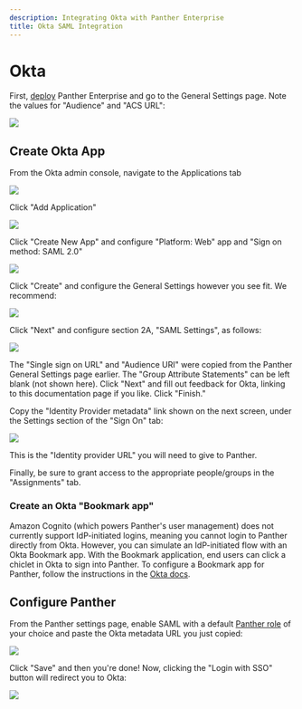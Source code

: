 ```yaml
---
description: Integrating Okta with Panther Enterprise
title: Okta SAML Integration
---
```


# Okta

First, [deploy](../../quick-start.md) Panther Enterprise and go to the General Settings page. Note the values for "Audience" and "ACS URL":

![](../../.gitbook/assets/panther-saml-parameters%20%285%29%20%281%29%20%2822%29.png)

## Create Okta App

From the Okta admin console, navigate to the Applications tab

![](../../.gitbook/assets/okta1%20%288%29%20%288%29%20%286%29.png)

Click "Add Application"

![](../../.gitbook/assets/okta-new-app%20%288%29%20%288%29%20%284%29.png)

Click "Create New App" and configure "Platform: Web" app and "Sign on method: SAML 2.0"

![](../../.gitbook/assets/okta2%20%288%29%20%288%29%20%281%29.png)

Click "Create" and configure the General Settings however you see fit. We recommend:

![](../../.gitbook/assets/okta3%20%288%29%20%288%29%20%281%29.png)

Click "Next" and configure section 2A, "SAML Settings", as follows:

![](../../.gitbook/assets/okta4%20%288%29%20%288%29%20%281%29.png)

The "Single sign on URL" and "Audience URI" were copied from the Panther General Settings page earlier. The "Group Attribute Statements" can be left blank \(not shown here\). Click "Next" and fill out feedback for Okta, linking to this documentation page if you like. Click "Finish."

Copy the "Identity Provider metadata" link shown on the next screen, under the Settings section of the "Sign On" tab:

![](../../.gitbook/assets/okta-metadata%20%288%29%20%288%29%20%285%29.png)

This is the "Identity provider URL" you will need to give to Panther.

Finally, be sure to grant access to the appropriate people/groups in the "Assignments" tab.

### Create an Okta "Bookmark app"

Amazon Cognito \(which powers Panther's user management\) does not currently support IdP-initiated logins, meaning you cannot login to Panther directly from Okta. However, you can simulate an IdP-initiated flow with an Okta Bookmark app. With the Bookmark application, end users can click a chiclet in Okta to sign into Panther. To configure a Bookmark app for Panther, follow the instructions in the [Okta docs](https://help.okta.com/en/prod/Content/Topics/Apps/Apps_Bookmark_App.htm).

## Configure Panther

From the Panther settings page, enable SAML with a default [Panther role](../rbac.md) of your choice and paste the Okta metadata URL you just copied:

![](../../.gitbook/assets/okta-panther%20%288%29%20%281%29%20%281%29.png)

Click "Save" and then you're done! Now, clicking the "Login with SSO" button will redirect you to Okta:

![](../../.gitbook/assets/panther-login-sso%20%286%29%20%281%29%20%284%29.png)

